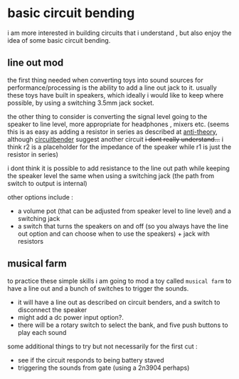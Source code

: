# basic circuit bending

i am more interested in building circuits that i understand , but also
enjoy the idea of some basic circuit bending.

## line out mod

the first thing needed when converting toys into sound sources for 
performance/processing is the ability to add a line out jack to it.
usually these toys have built in speakers, which ideally i would
like to keep where possible, by using a switching 3.5mm jack socket.

the other thing to consider is converting the signal level going to the
speaker to line level, more appropriate for headphones , mixers etc. 
(seems this is as easy as adding a resistor in series as described at
[anti-theory], although [circuitbender] suggest another circuit ~~i dont really
understand...~~ i think r2 is a placeholder for the impedance of the speaker
while r1 is just the resistor in series)

i dont think it is possible to add resistance to the line out path while 
keeping the speaker level the same when using a switching jack (the path from
switch to output is internal)

other options include :

- a volume pot (that can be adjusted from speaker level to
line level) and a switching jack
- a switch that turns the speakers on and off (so you always have the line
out option and can choose when to use the speakers) + jack with resistors

## musical farm

to practice these simple skills i am going to mod a toy called `musical farm`
to have a line out and a bunch of switches to trigger the sounds. 

- it will have a line out as described on circuit benders, and a switch to disconnect
the speaker
- might add a dc power input option?.
- there will be a rotary switch to select the bank, and five push buttons to play
each sound

some additional things to try but not necessarily for the first cut : 
- see if the circuit responds to being battery staved
- triggering the sounds from gate (using a 2n3904 perhaps)

[anti-theory]: http://www.anti-theory.com/soundart/circuitbend/cb16.html
[circuitbender]: https://www.circuitbenders.co.uk/tips3.html
